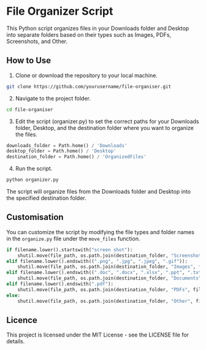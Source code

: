 # File Organizer Script

This Python script organizes files in your Downloads folder and Desktop into separate folders based on their types such as Images, PDFs, Screenshots, and Other.

## How to Use

1. Clone or download the repository to your local machine.

```bash
git clone https://github.com/yourusername/file-organiser.git
```

2. Navigate to the project folder.

```bash
cd file-organiser
```

3. Edit the script (organizer.py) to set the correct paths for your Downloads folder, Desktop, and the destination folder where you want to organize the files.

```python
downloads_folder = Path.home() / 'Downloads'
desktop_folder = Path.home() / 'Desktop'
destination_folder = Path.home() / 'OrganizedFiles'
```

4. Run the script.

```bash
python organizer.py
```

The script will organize files from the Downloads folder and Desktop into the specified destination folder.

## Customisation

You can customize the script by modifying the file types and folder names in the `organize.py` file under the `move_files` function.

```python
if filename.lower().startswith("screen shot"):
    shutil.move(file_path, os.path.join(destination_folder, "Screenshots", filename))
elif filename.lower().endswith((".png", ".jpg", ".jpeg", ".gif")):
    shutil.move(file_path, os.path.join(destination_folder, "Images", filename))
elif filename.lower().endswith((".doc", ".docx", ".xlsx", ".ppt", ".txt")):
    shutil.move(file_path, os.path.join(destination_folder, "Documents", filename))
elif filename.lower().endswith(".pdf"):
    shutil.move(file_path, os.path.join(destination_folder, "PDFs", filename))
else:
    shutil.move(file_path, os.path.join(destination_folder, "Other", filename))
```

## Licence

This project is licensed under the MIT License - see the LICENSE file for details.
